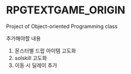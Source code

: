 # RPGTEXTGAME_ORIGIN
Project of Object-oriented Programming class


추가해야할 내용
1. 몬스터별 드랍 아이템 고도화
2. solskill 고도화
3. 이동 시 딜레이 추가

